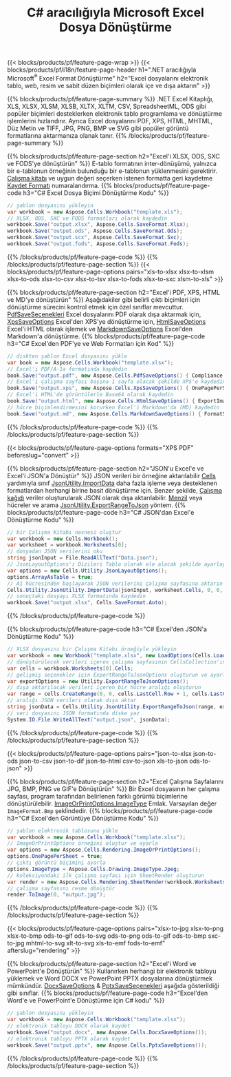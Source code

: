 ﻿---
title: C# aracılığıyla Microsoft Excel Dosya Dönüştürme 
url: /tr/net/conversion/
description: Yalnızca birkaç satır C# koduyla Excel XLS, XLSX, ODS, CSV'yi PDF, XPS, HTML, JPEG, HTML ve diğer birçok popüler biçime dönüştürün.
---
{{< blocks/products/pf/feature-page-wrap >}}
{{< blocks/products/pf/i18n/feature-page-header h1=".NET aracılığıyla Microsoft<sup>&reg;</sup> Excel Format Dönüştürme" h2="Excel dosyalarını elektronik tablo, web, resim ve sabit düzen biçimleri olarak içe ve dışa aktarın" >}}

{{% blocks/products/pf/feature-page-summary %}}
.NET Excel Kitaplığı, XLS, XLSX, XLSM, XLSB, XLTX, XLTM, CSV, SpreadsheetML, ODS gibi popüler biçimleri desteklerken elektronik tablo programlama ve dönüştürme işlemlerini hızlandırır. Ayrıca Excel dosyalarını PDF, XPS, HTML, MHTML, Düz Metin ve TIFF, JPG, PNG, BMP ve SVG gibi popüler görüntü formatlarına aktarmanıza olanak tanır.
{{% /blocks/products/pf/feature-page-summary %}}

{{% blocks/products/pf/feature-page-section h2="Excel\'i XLSX, ODS, SXC ve FODS\'ye dönüştürün" %}}
E-tablo formatının inter-dönüşümü, yalnızca bir e-tablonun örneğinin bulunduğu bir e-tablonun yüklenmesini gerektirir. [Çalışma kitabı](https://apireference.aspose.com/cells/net/aspose.cells/workbook) ve uygun değeri seçerken istenen formatta geri kaydetme [Kaydet Formatı](https://apireference.aspose.com/cells/net/aspose.cells/saveformat) numaralandırma.
{{% blocks/products/pf/feature-page-code h3="C# Excel Dosya Biçimi Dönüştürme Kodu" %}}

```cs
// şablon dosyasını yükleyin
var workbook = new Aspose.Cells.Workbook("template.xls");
// XLSX, ODS, SXC ve FODS formatları olarak kaydedin
workbook.Save("output.xlsx", Aspose.Cells.SaveFormat.Xlsx);
workbook.Save("output.ods", Aspose.Cells.SaveFormat.Ods);
workbook.Save("output.scx", Aspose.Cells.SaveFormat.Sxc);
workbook.Save("output.fods", Aspose.Cells.SaveFormat.Fods);

```
{{% /blocks/products/pf/feature-page-code %}}
{{% /blocks/products/pf/feature-page-section %}}
{{< blocks/products/pf/feature-page-options pairs="xls-to-xlsx xlsx-to-xlsm xlsx-to-ods xlsx-to-csv xlsx-to-tsv xlsx-to-fods xlsx-to-sxc xlsm-to-xls" >}}


{{% blocks/products/pf/feature-page-section h2="Excel\'i PDF, XPS, HTML ve MD\'ye dönüştürün" %}}
Aşağıdakiler gibi belirli çıktı biçimleri için dönüştürme sürecini kontrol etmek için özel sınıflar mevcuttur. [PdfSaveSeçenekleri](https://apireference.aspose.com/cells/net/aspose.cells/pdfsaveoptions) Excel dosyalarını PDF olarak dışa aktarmak için, [XpsSaveOptions](https://apireference.aspose.com/cells/net/aspose.cells/xpssaveoptions) Excel'den XPS'ye dönüştürme için, [HtmlSaveOptions](https://apireference.aspose.com/cells/net/aspose.cells/htmlsaveoptions) Excel'i HTML olarak işlemek ve [MarkdownSaveOptions](https://apireference.aspose.com/cells/net/aspose.cells/markdownsaveoptions) Excel'den Markdown'a dönüştürme. 
{{% blocks/products/pf/feature-page-code h3="C# Excel\'den PDF\'ye ve Web Formatları için Kod" %}}

```cs
// diskten şablon Excel dosyasını yükle
var book = new Aspose.Cells.Workbook("template.xlsx");
// Excel'i PDF/A-1a formatında kaydedin
book.Save("output.pdf", new Aspose.Cells.PdfSaveOptions() { Compliance = PdfComplianceVersion.PdfA1a });
// Excel'i çalışma sayfası başına 1 sayfa olacak şekilde XPS'e kaydedin
book.Save("output.xps", new Aspose.Cells.XpsSaveOptions() { OnePagePerSheet = true });
// Excel'i HTML'de görüntülerle Base64 olarak kaydedin
book.Save("output.html", new Aspose.Cells.HtmlSaveOptions() { ExportImagesAsBase64 = true });
// hücre biçimlendirmesini korurken Excel'i Markdown'da (MD) kaydedin
book.Save("output.md", new Aspose.Cells.MarkdownSaveOptions() { FormatStrategy = Cells.CellValueFormatStrategy.CellStyle });

```
{{% /blocks/products/pf/feature-page-code %}}
{{% /blocks/products/pf/feature-page-section %}}

{{< blocks/products/pf/feature-page-options formats="XPS PDF" beforeslug="convert" >}}

{{% blocks/products/pf/feature-page-section h2="JSON\'u Excel\'e ve Excel\'i JSON\'a Dönüştür" %}}
JSON verileri bir örneğine aktarılabilir [Cells](https://apireference.aspose.com/cells/net/aspose.cells/cells) yardımıyla sınıf [JsonUtility.ImportData](https://apireference.aspose.com/cells/net/aspose.cells.utility/jsonutility/methods/importdata) daha fazla işleme veya desteklenen formatlardan herhangi birine basit dönüştürme için. Benzer şekilde, [Çalışma kağıdı](https://apireference.aspose.com/cells/net/aspose.cells/worksheet) veriler oluşturularak JSON olarak dışa aktarılabilir. [Menzil](https://apireference.aspose.com/cells/net/aspose.cells/range) veya hücreler ve arama [JsonUtility.ExportRangeToJson](https://apireference.aspose.com/cells/net/aspose.cells.utility/jsonutility/methods/exportrangetojson) yöntem.
{{% blocks/products/pf/feature-page-code h3="C# JSON\'dan Excel\'e Dönüştürme Kodu" %}}
```cs
// bir Çalışma Kitabı nesnesi oluştur
var workbook = new Cells.Workbook();
var worksheet = workbook.Worksheets[0];
// dosyadan JSON verilerini oku
string jsonInput = File.ReadAllText("Data.json");
// JsonLayoutOptions'ı Dizileri Tablo olarak ele alacak şekilde ayarlayın
var options = new Cells.Utility.JsonLayoutOptions();
options.ArrayAsTable = true;
// A1 hücresinden başlayarak JSON verilerini çalışma sayfasına aktarın
Cells.Utility.JsonUtility.ImportData(jsonInput, worksheet.Cells, 0, 0, options);
// sonuçtaki dosyayı XLSX formatında kaydedin
workbook.Save("output.xlsx", Cells.SaveFormat.Auto); 

```
{{% /blocks/products/pf/feature-page-code %}}

{{% blocks/products/pf/feature-page-code h3="C# Excel\'den JSON\'a Dönüştürme Kodu" %}}
```cs
// XLSX dosyasını bir Çalışma Kitabı örneğiyle yükleyin
var workbook = new Workbook("template.xlsx", new LoadOptions(Cells.LoadFormat.Auto));
// dönüştürülecek verileri içeren çalışma sayfasının CellsCollection'ına erişin
var cells = workbook.Worksheets[0].Cells;
// gelişmiş seçenekler için ExportRangeToJsonOptions oluşturun ve ayarlayın
var exportOptions = new Utility.ExportRangeToJsonOptions();
// dışa aktarılacak verileri içeren bir hücre aralığı oluşturun
var range = cells.CreateRange(0, 0, cells.LastCell.Row + 1, cells.LastCell.Column + 1);
// aralığı JSON verileri olarak dışa aktar
string jsonData = Cells.Utility.JsonUtility.ExportRangeToJson(range, exportOptions);
// veri dosyasını JSON formatında diske yaz
System.IO.File.WriteAllText("output.json", jsonData); 

```
{{% /blocks/products/pf/feature-page-code %}}
{{% /blocks/products/pf/feature-page-section %}}

{{< blocks/products/pf/feature-page-options pairs="json-to-xlsx json-to-ods json-to-csv json-to-dif json-to-html csv-to-json xls-to-json ods-to-json" >}}

{{% blocks/products/pf/feature-page-section h2="Excel Çalışma Sayfalarını JPG, BMP, PNG ve GIF\'e Dönüştürün" %}}
Bir Excel dosyasının her çalışma sayfası, program tarafından belirlenen farklı görüntü biçimlerine dönüştürülebilir. [ImageOrPrintOptions.ImageType](https://apireference.aspose.com/cells/net/aspose.cells.rendering/imageorprintoptions/properties/imagetype) Emlak. Varsayılan değer `ImageFormat.Bmp` şeklindedir.
{{% blocks/products/pf/feature-page-code h3="C# Excel\'den Görüntüye Dönüştürme Kodu" %}}
```cs
// şablon elektronik tablosunu yükle
var workbook = new Aspose.Cells.Workbook("template.xlsx");
// ImageOrPrintOptions örneğini oluştur ve ayarla
var options = new Aspose.Cells.Rendering.ImageOrPrintOptions();
options.OnePagePerSheet = true;
// çıktı görüntü biçimini ayarla
options.ImageType = Aspose.Cells.Drawing.ImageType.Jpeg;
// koleksiyondaki ilk çalışma sayfası için SheetRender oluşturun
var render = new Aspose.Cells.Rendering.SheetRender(workbook.Worksheets[0], options);
// çalışma sayfasını resme dönüştür
render.ToImage(0, "output.jpg");

```
{{% /blocks/products/pf/feature-page-code %}}
{{% /blocks/products/pf/feature-page-section %}}

{{< blocks/products/pf/feature-page-options pairs="xlsx-to-jpg xlsx-to-png xlsx-to-bmp ods-to-gif ods-to-svg ods-to-png ods-to-gif ods-to-bmp sxc-to-jpg mhtml-to-svg xlt-to-svg xls-to-emf fods-to-emf" afterslug="rendering" >}}

{{% blocks/products/pf/feature-page-section h2="Excel\'i Word ve PowerPoint\'e Dönüştürün" %}}
Kullanırken herhangi bir elektronik tabloyu yüklemek ve Word DOCX ve PowerPoint PPTX dosyalarına dönüştürmek mümkündür. [DocxSaveOptions](https://apireference.aspose.com/cells/net/aspose.cells/docxsaveoptions) & [PptxSaveSeçenekleri](https://apireference.aspose.com/cells/net/aspose.cells/pptxsaveoptions) aşağıda gösterildiği gibi sınıflar.
{{% blocks/products/pf/feature-page-code h3="Excel\'den Word\'e ve PowerPoint\'e Dönüştürme için C# kodu" %}}
```cs
// şablon dosyasını yükleyin
var workbook = new Aspose.Cells.Workbook("template.xlsx");
// elektronik tabloyu DOCX olarak kaydet
workbook.Save("output.docx", new Aspose.Cells.DocxSaveOptions());
// elektronik tabloyu PPTX olarak kaydet
workbook.Save("output.pptx", new Aspose.Cells.PptxSaveOptions());

```
{{% /blocks/products/pf/feature-page-code %}}
{{% /blocks/products/pf/feature-page-section %}}